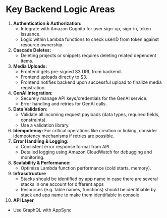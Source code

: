# Key Backend Logic Areas

1. **Authentication & Authorization:**  
   * Integrate with Amazon Cognito for user sign-up, sign-in, token issuance.  
   * Logic within Lambda functions to check userID from token against resource ownership.  
2. **Cascade Deletes:**  
   * Deleting projects or snippets requires deleting related dependent items.
3. **Media Uploads:**  
   * Frontend gets pre-signed S3 URL from backend.  
   * Frontend uploads directly to S3.  
   * Frontend notifies backend upon successful upload to finalize media registration.  
4. **GenAI Integration:**  
   * Securely manage API keys/credentials for the GenAI service.  
   * Error handling and retries for GenAI calls.  
5. **Data Validation:**  
   * Validate all incoming request payloads (data types, required fields, constraints).  
   * Use a validation library.  
6. **Idempotency:** For critical operations like creation or linking, consider idempotency mechanisms if retries are possible.  
7. **Error Handling & Logging:**  
   * Consistent error response format from API.  
   * Detailed logging using Amazon CloudWatch for debugging and monitoring.  
8. **Scalability & Performance:**   
   * Optimize Lambda function performance (cold starts, memory).
9. **Infrasctructure**
   * Stacks should be identified by app name in case there are several stacks in one account for different apps
   * Resources (e.g. table names, functions) should be identifiable by stack and app name to make them identifiable in console
10. **API Layer**
   * Use GraphQL with AppSync


